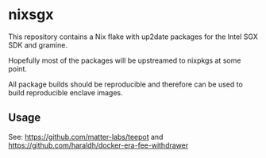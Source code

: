 # nixsgx

This repository contains a Nix flake with up2date packages for the Intel SGX SDK and gramine.

Hopefully most of the packages will be upstreamed to nixpkgs at some point.

All package builds should be reproducible and therefore can be used to build reproducible enclave images.

## Usage

See: https://github.com/matter-labs/teepot
and https://github.com/haraldh/docker-era-fee-withdrawer
